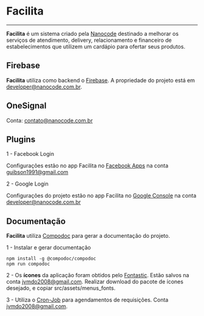 # Facilita
***
**Facilita** é um sistema criado pela [Nanocode](http://www.nanocode.com.br) destinado a melhorar os serviços de atendimento, delivery, relacionamento e financeiro de estabelecimentos que utilizem um cardápio para ofertar seus produtos.

## Firebase

**Facilita** utiliza como backend o [Firebase](https://console.firebase.google.com/). A propriedade do projeto está em developer@nanocode.com.br.


## OneSignal

Conta: contato@nanocode.com.br

## Plugins

1 - Facebook Login

Configurações estão no app Facilita no [Facebook Apps](https://developers.facebook.com/apps) na conta guibson1991@gmail.com

2 - Google Login

Configurações do projeto estão no app Facilita no [Google Console](https://console.developers.google.com/) na conta developer@nanocode.com.br


## Documentação

**Facilita** utiliza [Compodoc](https://github.com/compodoc/compodoc) para gerar a documentação do projeto.

1 - Instalar e gerar documentação

```
npm install -g @compodoc/compodoc
npm run compodoc
```

2 - Os **ícones** da aplicação foram obtidos pelo [Fontastic](http://fontastic.me/). Estão salvos na conta jvmdo2008@gmail.com.
Realizar download do pacote de ícones desejado, e copiar src/assets/menus_fonts.

3 - Utiliza o [Cron-Job](https://cron-job.org/en/) para agendamentos de requisições. Conta jvmdo2008@gmail.com.
